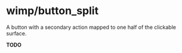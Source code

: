 # wimp/button_split

A button with a secondary action mapped to one half of the clickable surface.

**TODO**

